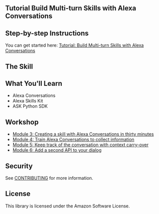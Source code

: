 ## Tutorial Build Multi-turn Skills with Alexa Conversations

## Step-by-step Instructions

You can get started here: [Tutorial: Build Multi-turn Skills with Alexa Conversations](https://developer.amazon.com/en-US/alexa/alexa-skills-kit/get-deeper/tutorials-code-samples/build-multi-turn-skills-with-alexa-conversations)

## The Skill

## What You'll Learn

* Alexa Conversations
* Alexa Skills Kit
* ASK Python SDK

## Workshop

* [Module 3: Creating a skill with Alexa Conversations in thirty minutes](./module-3/README.md)
* [Module 4: Train Alexa Conversations to collect information](./module-4/README.md)
* [Module 5: Keep track of the conversation with context carry-over](./module-5/README.md)
* [Module 6: Add a second API to your dialog](./module-6/README.md)

## Security

See [CONTRIBUTING](CONTRIBUTING.md#security-issue-notifications) for more information.

## License

This library is licensed under the Amazon Software License.
